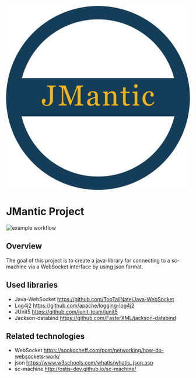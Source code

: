 ![](logo/logo.png)
# JMantic Project

![example workflow](https://github.com/artrayme/JMantic/actions/workflows/build_and_test.yml/badge.svg)

## Overview

The goal of this project is to create a java-library for connecting to a sc-machine via a WebSocket interface by using
json format.

## Used libraries

* Java-WebSocket https://github.com/TooTallNate/Java-WebSocket
* Log4j2 https://github.com/apache/logging-log4j2
* JUnit5 https://github.com/junit-team/junit5
* Jackson-databind https://github.com/FasterXML/jackson-databind

## Related technologies

* WebSocket https://sookocheff.com/post/networking/how-do-websockets-work/
* json https://www.w3schools.com/whatis/whatis_json.asp
* sc-machine http://ostis-dev.github.io/sc-machine/